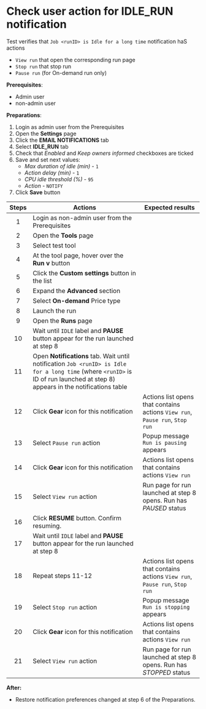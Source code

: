 # Check user action for IDLE_RUN notification

Test verifies that `Job <runID> is Idle for a long time` notification haS actions 
- `View run` that open the corresponding run page
- `Stop run` that stop run
- `Pause run` (for On-demand run only)

**Prerequisites**:
- Admin user
- non-admin user

**Preparations**:
1. Login as admin user from the Prerequisites
2. Open the **Settings** page
3. Click the **EMAIL NOTIFICATIONS** tab 
4. Select **IDLE_RUN** tab
5. Check that _Enabled_ and _Keep owners informed_ checkboxes are ticked
6. Save and set next values:
     -  _Max duration of idle (min)_ - `1`
     - _Action delay (min)_ - `1`
     - _CPU idle threshold (%)_ - `95`
     - _Action_ - `NOTIFY`
7. Click **Save** button

| Steps | Actions | Expected results |
| :---: | --- |---|
| 1 | Login as non-admin user from the Prerequisites | |
| 2 | Open the **Tools** page |  | 
| 3 | Select test tool |  |
| 4 | At the tool page, hover over the **Run v** button |  |
| 5 | Click the **Custom settings** button in the list |  |
| 6 | Expand the **Advanced** section |  | 
| 7 | Select **On-demand** Price type |  |
| 8 | Launch the run |  |
| 9 | Open the **Runs** page | |
| 10 | Wait until `IDLE` label and **PAUSE** button  appear for the run launched at step 8 | |
| 11 | Open **Notifications** tab. Wait until notification `Job <runID> is Idle for a long time` (where `<runID>` is ID of run launched at step 8) appears in the notifications table | |
| 12 | Click **Gear** icon for this notification | Actions list opens that contains actions `View run`, `Pause run`, `Stop run` |
| 13 | Select `Pause run` action | Popup message `Run is pausing` appears |
| 14 | Click **Gear** icon for this notification | Actions list opens that contains actions `View run` |
| 15 | Select `View run` action | Run page for run launched at step 8 opens. Run has _PAUSED_ status |
| 16 | Click **RESUME** button. Confirm resuming. | |
| 17 | Wait until `IDLE` label and **PAUSE** button  appear for the run launched at step 8 | |
| 18 | Repeat steps 11-12 | Actions list opens that contains actions `View run`, `Pause run`, `Stop run` |
| 19 | Select `Stop run` action | Popup message `Run is stopping` appears |
| 20 | Click **Gear** icon for this notification | Actions list opens that contains actions `View run` |
| 21 | Select `View run` action | Run page for run launched at step 8 opens. Run has _STOPPED_ status |

**After:**
- Restore notification preferences changed at step 6 of the Preparations.
